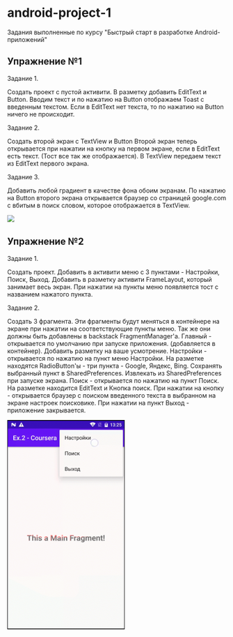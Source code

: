 # android-project-1
Задания выполненные по курсу "Быстрый старт в разработке Android-приложений"

## Упражнение №1

Задание 1.

Создать проект с пустой активити.
В разметку добавить EditText и Button.
Вводим текст и по нажатию на Button отображаем Toast с введенным текстом. Если в EditText нет текста, то по нажатию на Button ничего не происходит.

Задание 2.

Создать второй экран с TextView и Button
Второй экран теперь открывается при нажатии на кнопку на первом экране, если в EditText есть текст. (Тост все так же отображается).
В TextView передаем текст из EditText первого экрана.

Задание 3.

Добавить любой градиент в качестве фона обоим экранам.
По нажатию на Button второго экрана открывается браузер со страницей google.com с вбитым в поиск словом, которое отображается в TextView.

<img src="https://j.gifs.com/ANl7jl.gif" width="270px">

## Упражнение №2

Задание 1.

Создать проект.
Добавить в активити меню с 3 пунктами - Настройки, Поиск, Выход.
Добавить в разметку активити FrameLayout, который занимает весь экран.
При нажатии на пункты меню появляется тост с названием нажатого пункта.

Задание 2.

Создать 3 фрагмента.
Эти фрагменты будут меняться в контейнере на экране при нажатии на соответствующие пункты меню. Так же они должны быть добавлены в backstack FragmentManager'а.
Главный - открывается по умолчанию при запуске приложения. (добавляется в контейнер). Добавить разметку на ваше усмотрение.
Настройки - открывается по нажатию на пункт меню Настройки. На разметке находятся RadioButton'ы - три пункта - Google, Яндекс, Bing. Сохранять выбранный пункт в SharedPreferences. Извлекать из SharedPreferences при запуске экрана.
Поиск - открывается по нажатию на пункт Поиск. На разметке находится EditText и Кнопка поиск. При нажатии на кнопку - открывается браузер с поиском введенного текста в выбранном на экране настроек поисковике.
При нажатии на пункт Выход - приложение закрывается.

<img src="/art/Ex2.gif?raw=true" width="270px">
